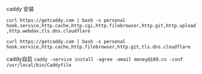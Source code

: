 caddy 安装 

`curl https://getcaddy.com | bash -s personal hook.service,http.cache,http.cgi,http.filebrowser,http.git,http.upload,http.webdav,tls.dns.cloudflare`

`curl https://getcaddy.com | bash -s personal hook.service,http.cache,http.filebrowser,http.git,tls.dns.cloudflare`

caddy自启
`caddy -service install -agree -email money@189.cn -conf /usr/local/bin/Caddyfile`

